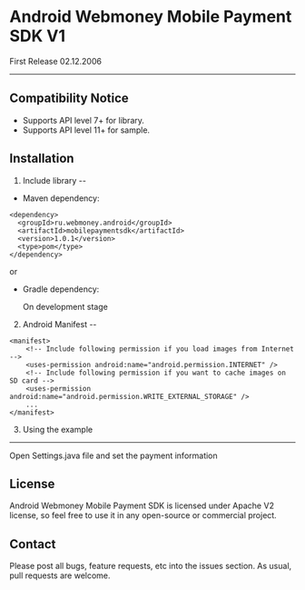 Android Webmoney Mobile Payment SDK V1
===

First Release 02.12.2006

---

Compatibility Notice
---

- Supports API level 7+ for library.
- Supports API level 11+ for sample.


Installation
---

1. Include library
--

- Maven dependency:

```
<dependency>
  <groupId>ru.webmoney.android</groupId>
  <artifactId>mobilepaymentsdk</artifactId>
  <version>1.0.1</version>
  <type>pom</type>
</dependency>
```

or

- Gradle dependency:

   On development stage


2. Android Manifest
--

```
<manifest>
    <!-- Include following permission if you load images from Internet -->
    <uses-permission android:name="android.permission.INTERNET" />
    <!-- Include following permission if you want to cache images on SD card -->
    <uses-permission android:name="android.permission.WRITE_EXTERNAL_STORAGE" />
    ...
</manifest>
```

3. Using the example
---
Open Settings.java file and set the payment information



License
---
Android Webmoney Mobile Payment SDK is licensed under Apache V2 license, so feel free to use it in any open-source or commercial project.


Contact
---
Please post all bugs, feature requests, etc into the issues section. As usual, pull requests are welcome.




